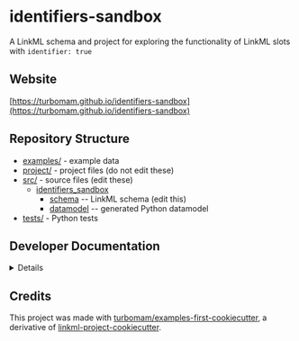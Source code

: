 # identifiers-sandbox

A LinkML schema and project for exploring the functionality of LinkML slots with `identifier: true`

## Website

[https://turbomam.github.io/identifiers-sandbox](https://turbomam.github.io/identifiers-sandbox)

## Repository Structure

* [examples/](examples/) - example data
* [project/](project/) - project files (do not edit these)
* [src/](src/) - source files (edit these)
  * [identifiers_sandbox](src/identifiers_sandbox)
    * [schema](src/identifiers_sandbox/schema) -- LinkML schema
      (edit this)
    * [datamodel](src/identifiers_sandbox/datamodel) -- generated
      Python datamodel
* [tests/](tests/) - Python tests

## Developer Documentation

<details>
Use the `make` command to generate project artefacts:

* `make all`: make everything
* `make deploy`: deploys site
</details>

## Credits

This project was made with [turbomam/examples-first-cookiecutter](https://github.com/turbomam/examples-first-cookiecutter), 
a derivative of [linkml-project-cookiecutter](https://github.com/linkml/linkml-project-cookiecutter).

